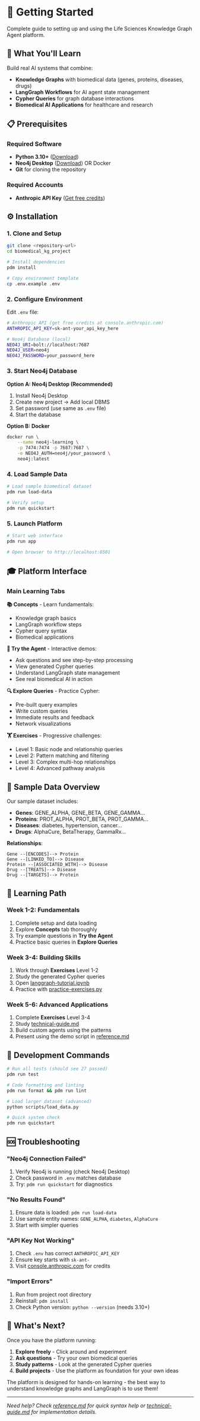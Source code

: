 # 🚀 Getting Started

Complete guide to setting up and using the Life Sciences Knowledge Graph Agent platform.

## 🎯 What You'll Learn

Build real AI systems that combine:
- **Knowledge Graphs** with biomedical data (genes, proteins, diseases, drugs)
- **LangGraph Workflows** for AI agent state management
- **Cypher Queries** for graph database interactions
- **Biomedical AI Applications** for healthcare and research

## 📋 Prerequisites

### Required Software
- **Python 3.10+** ([Download](https://python.org))
- **Neo4j Desktop** ([Download](https://neo4j.com/download/)) OR Docker
- **Git** for cloning the repository

### Required Accounts
- **Anthropic API Key** ([Get free credits](https://console.anthropic.com/))

## ⚙️ Installation

### 1. Clone and Setup
```bash
git clone <repository-url>
cd biomedical_kg_project

# Install dependencies
pdm install

# Copy environment template
cp .env.example .env
```

### 2. Configure Environment
Edit `.env` file:
```bash
# Anthropic API (get free credits at console.anthropic.com)
ANTHROPIC_API_KEY=sk-ant-your_api_key_here

# Neo4j Database (local)
NEO4J_URI=bolt://localhost:7687
NEO4J_USER=neo4j
NEO4J_PASSWORD=your_password_here
```

### 3. Start Neo4j Database

**Option A: Neo4j Desktop (Recommended)**
1. Install Neo4j Desktop
2. Create new project → Add local DBMS
3. Set password (use same as `.env` file)
4. Start the database

**Option B: Docker**
```bash
docker run \
    --name neo4j-learning \
    -p 7474:7474 -p 7687:7687 \
    -e NEO4J_AUTH=neo4j/your_password \
    neo4j:latest
```

### 4. Load Sample Data
```bash
# Load sample biomedical dataset
pdm run load-data

# Verify setup
pdm run quickstart
```

### 5. Launch Platform
```bash
# Start web interface
pdm run app

# Open browser to http://localhost:8501
```

## 🎓 Platform Interface

### Main Learning Tabs

**📚 Concepts** - Learn fundamentals:
- Knowledge graph basics
- LangGraph workflow steps
- Cypher query syntax
- Biomedical applications

**🧪 Try the Agent** - Interactive demos:
- Ask questions and see step-by-step processing
- View generated Cypher queries
- Understand LangGraph state management
- See real biomedical AI in action

**🔍 Explore Queries** - Practice Cypher:
- Pre-built query examples
- Write custom queries
- Immediate results and feedback
- Network visualizations

**🏋️ Exercises** - Progressive challenges:
- Level 1: Basic node and relationship queries
- Level 2: Pattern matching and filtering
- Level 3: Complex multi-hop relationships
- Level 4: Advanced pathway analysis

## 🧬 Sample Data Overview

Our sample dataset includes:
- **Genes**: GENE_ALPHA, GENE_BETA, GENE_GAMMA...
- **Proteins**: PROT_ALPHA, PROT_BETA, PROT_GAMMA...
- **Diseases**: diabetes, hypertension, cancer...
- **Drugs**: AlphaCure, BetaTherapy, GammaRx...

**Relationships**:
```
Gene --[ENCODES]--> Protein
Gene --[LINKED_TO]--> Disease
Protein --[ASSOCIATED_WITH]--> Disease
Drug --[TREATS]--> Disease
Drug --[TARGETS]--> Protein
```

## 🎯 Learning Path

### Week 1-2: Fundamentals
1. Complete setup and data loading
2. Explore **Concepts** tab thoroughly
3. Try example questions in **Try the Agent**
4. Practice basic queries in **Explore Queries**

### Week 3-4: Building Skills
1. Work through **Exercises** Level 1-2
2. Study the generated Cypher queries
3. Open [langgraph-tutorial.ipynb](tutorials/langgraph-tutorial.ipynb)
4. Practice with [practice-exercises.py](exercises/practice-exercises.py)

### Week 5-6: Advanced Applications
1. Complete **Exercises** Level 3-4
2. Study [technical-guide.md](technical-guide.md)
3. Build custom agents using the patterns
4. Present using the demo script in [reference.md](reference.md)

## 🔧 Development Commands

```bash
# Run all tests (should see 27 passed)
pdm run test

# Code formatting and linting
pdm run format && pdm run lint

# Load larger dataset (advanced)
python scripts/load_data.py

# Quick system check
pdm run quickstart
```

## 🆘 Troubleshooting

### "Neo4j Connection Failed"
1. Verify Neo4j is running (check Neo4j Desktop)
2. Check password in `.env` matches database
3. Try: `pdm run quickstart` for diagnostics

### "No Results Found"
1. Ensure data is loaded: `pdm run load-data`
2. Use sample entity names: `GENE_ALPHA`, `diabetes`, `AlphaCure`
3. Start with simpler queries

### "API Key Not Working"
1. Check `.env` has correct `ANTHROPIC_API_KEY`
2. Ensure key starts with `sk-ant-`
3. Visit [console.anthropic.com](https://console.anthropic.com/) for credits

### "Import Errors"
1. Run from project root directory
2. Reinstall: `pdm install`
3. Check Python version: `python --version` (needs 3.10+)

## 🎉 What's Next?

Once you have the platform running:
1. **Explore freely** - Click around and experiment
2. **Ask questions** - Try your own biomedical queries
3. **Study patterns** - Look at the generated Cypher queries
4. **Build projects** - Use the platform as foundation for your own ideas

The platform is designed for hands-on learning - the best way to understand knowledge graphs and LangGraph is to use them!

---

*Need help? Check [reference.md](reference.md) for quick syntax help or [technical-guide.md](technical-guide.md) for implementation details.*
